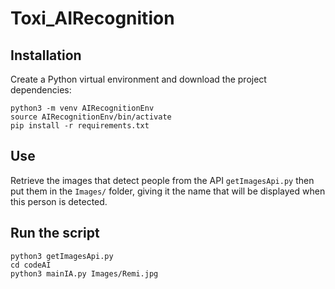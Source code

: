 # Toxi_AIRecognition

## Installation
Create a Python virtual environment and download the project dependencies:  
```shell
python3 -m venv AIRecognitionEnv
source AIRecognitionEnv/bin/activate
pip install -r requirements.txt
```

## Use
Retrieve the images that detect people from the API `getImagesApi.py` then put them in the `Images/` folder, giving it the name that will be displayed when this person is detected.

## Run the script
```shell
python3 getImagesApi.py
cd codeAI
python3 mainIA.py Images/Remi.jpg
```

